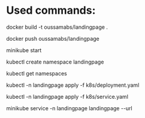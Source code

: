 # Used commands:

docker build -t oussamabs/landingpage .

docker push oussamabs/landingpage

minikube start

kubectl create namespace landingpage

kubectl get namespaces

kubectl -n landingpage apply -f k8s/deployment.yaml

kubectl -n landingpage apply -f k8s/service.yaml

minikube service -n landingpage landingpage --url
